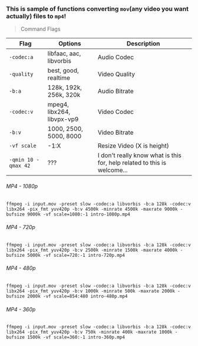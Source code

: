 ### This is sample of functions converting `mov`(any video you want actually) files to `mp4`!

> Command Flags

| Flag | Options | Description |
| ---- | ------- | ----------- |
| `-codec:a` | libfaac, aac, libvorbis | Audio Codec |
| `-quality` | best, good, realtime | Video Quality |
| `-b:a` | 128k, 192k, 256k, 320k | Audio Bitrate |
| `-codec:v` | mpeg4, libx264, libvpx-vp9 | Video Codec |
| `-b:v` | 1000, 2500, 5000, 8000 | Video Bitrate |
| `-vf scale` | -1:X | Resize Video (X is height) |
| `-qmin 10 -qmax 42` | ??? | I don't really know what is this for, help related to this is welcome... |

###### MP4 - 1080p

`ffmpeg -i input.mov -preset slow -codec:a libvorbis -b:a 128k -codec:v libx264 -pix_fmt yuv420p -b:v 4500k -minrate 4500k -maxrate 9000k -bufsize 9000k -vf scale=1080:-1 intro-1080p.mp4`

###### MP4 - 720p

`ffmpeg -i input.mov -preset slow -codec:a libvorbis -b:a 128k -codec:v libx264 -pix_fmt yuv420p -b:v 2500k -minrate 1500k -maxrate 4000k -bufsize 5000k -vf scale=720:-1 intro-720p.mp4`

###### MP4 - 480p

`ffmpeg -i input.mov -preset slow -codec:a libvorbis -b:a 128k -codec:v libx264 -pix_fmt yuv420p -b:v 1000k -minrate 500k -maxrate 2000k -bufsize 2000k -vf scale=854:480 intro-480p.mp4`

###### MP4 - 360p

`ffmpeg -i input.mov -preset slow -codec:a libvorbis -b:a 128k -codec:v libx264 -pix_fmt yuv420p -b:v 750k -minrate 400k -maxrate 1000k -bufsize 1500k -vf scale=360:-1 intro-360p.mp4`
